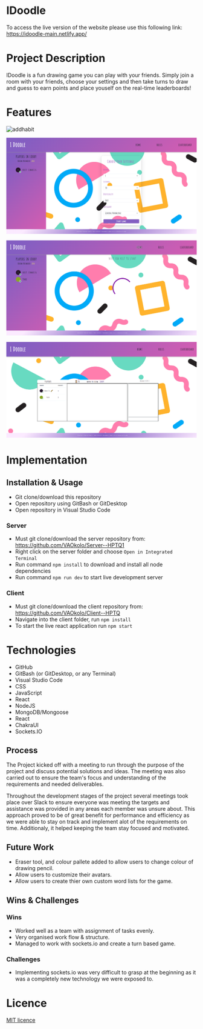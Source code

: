 # IDoodle

To access the live version of the website please use this following link: https://idoodle-main.netlify.app/

# Project Description

IDoodle is a fun drawing game you can play with your friends. Simply join a room with your friends, choose your settings and then take turns to draw and guess to earn points and place youself on the real-time leaderboards!

# Features


![addhabit](./images/home.PNG)


![trackhabit](./images/settings.PNG)


![completedhabit](./images/loading.PNG) 


![profilehabit](./images/game.PNG) 


# Implementation

## Installation & Usage

- Git clone/download this repository
- Open repository using GitBash or GitDesktop
- Open repository in Visual Studio Code

### Server

- Must git clone/download the server repository from: https://github.com/VAOkolo/Server--HPTQ1
- Right click on the server folder and choose `Open in Integrated Terminal`
- Run command `npm install` to download and install all node dependencies
- Run command `npm run dev` to start live development server

### Client

- Must git clone/download the client repository from: https://github.com/VAOkolo/Client--HPTQ
- Navigate into the client folder, run `npm install`
- To start the live react application run `npm start`

# Technologies

- GitHub
- GitBash (or GitDesktop, or any Terminal)
- Visual Studio Code
- CSS
- JavaScript
- React
- NodeJS
- MongoDB/Mongoose
- React
- ChakraUI
- Sockets.IO

## Process

The Project kicked off with a meeting to run through the purpose of the project and discuss potential solutions and ideas. The meeting was also carried out to ensure the team's focus and understanding of the requirements and needed deliverables.

Throughout the development stages of the project several meetings took place over Slack to ensure everyone was meeting the targets and assistance was provided in any areas each member was unsure about. This approach proved to be of great benefit for performance and efficiency as we were able to stay on track and implement alot of the requirements on time. Additionaly, it helped keeping the team stay focused and motivated.

## Future Work

- Eraser tool, and colour pallete added to allow users to change colour of drawing pencil.
- Allow users to customize their avatars.
- Allow users to create thier own custom word lists for the game.

## Wins & Challenges

### Wins

- Worked well as a team with assignment of tasks evenly. 
- Very organised work flow & structure.
- Managed to work with sockets.io and create a turn based game.

### Challenges

- Implementing sockets.io was very difficult to grasp at the beginning as it was a completely new technology we were exposed to.


# Licence

[MIT licence](https://opensource.org/licenses/mit-license.php)
